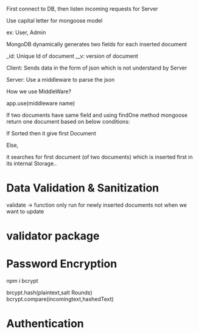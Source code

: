 First connect to DB, then listen incoming requests for Server

Use capital letter for mongoose model

ex: User, Admin


MongoDB dynamically generates two fields for each inserted document

_id: Unique Id of document
__v: version of document


Client: Sends data in the form of json which is not understand by Server

Server: Use a middleware to parse the json

How we use MiddleWare?


app.use(middleware name)


If two documents have same field and using findOne method mongoose return one document based on below conditions:

If Sorted then it give first Document 

Else,

it searches for first document (of two documents) which is inserted first in its internal Storage..


# Data Validation & Sanitization

validate -> function only run for newly inserted documents not when we want to update





# validator package


# Password Encryption

npm i  bcrypt

brcypt.hash(plaintext,salt Rounds)
bcrypt.compare(incomingtext,hashedText)

# Authentication

